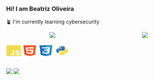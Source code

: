 ### Hi! I am Beatriz Oliveira
🪴 I'm currently learning cybersecurity
<div>
<div style="display: flex; justify-content: space-around; align-items: center;">
  <a href="https://github.com/AnaBeatriizOliveira">
    <img height="180em" src="https://github-readme-stats.vercel.app/api?username=AnaBeatriizOliveira&show_icons=true&theme=cobalt"/>
  </a>
  <a href="https://github.com/AnaBeatriizOliveira">
    <img height="180em" src="https://github-readme-stats.vercel.app/api/top-langs/?username=AnaBeatriizOliveira&layout=compact&langs_count=7&theme=cobalt"/>
  </a>
</div>   

<div style="display: inline_block"><br>
  <img alt="Bia-Js" height="30" width="40" src="https://raw.githubusercontent.com/devicons/devicon/master/icons/javascript/javascript-plain.svg">
  <img alt="Bia-HTML" height="30" width="40" src="https://raw.githubusercontent.com/devicons/devicon/master/icons/html5/html5-original.svg">
  <img alt="Bia-CSS" height="30" width="40" src="https://raw.githubusercontent.com/devicons/devicon/master/icons/css3/css3-original.svg">
  <img alt="Bia-Python" height="30" width="40" src="https://raw.githubusercontent.com/devicons/devicon/master/icons/python/python-original.svg">
</div>

##

<div> 
  <a href="mailto:oliveirabia261@gmail.com"><img src="https://img.shields.io/badge/-Gmail-%23333?style=for-the-badge&logo=gmail&logoColor=white" target="_blank"></a>
  <a href="https://www.linkedin.com/in/anabeatrizdeoliveira260103/" target="_blank"><img src="https://img.shields.io/badge/-LinkedIn-%230077B5?style=for-the-badge&logo=linkedin&logoColor=white" target="_blank"></a>   
</div>


